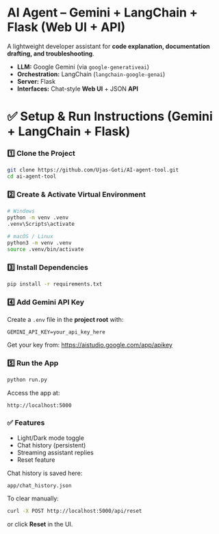 # AI Agent – Gemini + LangChain + Flask (Web UI + API)

A lightweight developer assistant for **code explanation, documentation drafting, and troubleshooting**.
- **LLM:** Google Gemini (via `google-generativeai`)
- **Orchestration:** LangChain (`langchain-google-genai`)
- **Server:** Flask
- **Interfaces:** Chat-style **Web UI** + JSON **API**

# ✅ Setup & Run Instructions (Gemini + LangChain + Flask)

### 1️⃣ Clone the Project
```bash
git clone https://github.com/Ujas-Goti/AI-agent-tool.git
cd ai-agent-tool
```

### 2️⃣ Create & Activate Virtual Environment
```bash
# Windows
python -m venv .venv
.venv\Scripts\activate

# macOS / Linux
python3 -m venv .venv
source .venv/bin/activate
```

### 3️⃣ Install Dependencies
```bash
pip install -r requirements.txt
```

### 4️⃣ Add Gemini API Key
Create a `.env` file in the **project root** with:
```
GEMINI_API_KEY=your_api_key_here
```
Get your key from: https://aistudio.google.com/app/apikey

### 5️⃣ Run the App
```bash
python run.py
```

Access the app at:
```
http://localhost:5000
```

### ✅ Features
- Light/Dark mode toggle  
- Chat history (persistent)  
- Streaming assistant replies  
- Reset feature

Chat history is saved here:
```
app/chat_history.json
```

To clear manually:
```bash
curl -X POST http://localhost:5000/api/reset
```
or click **Reset** in the UI.
